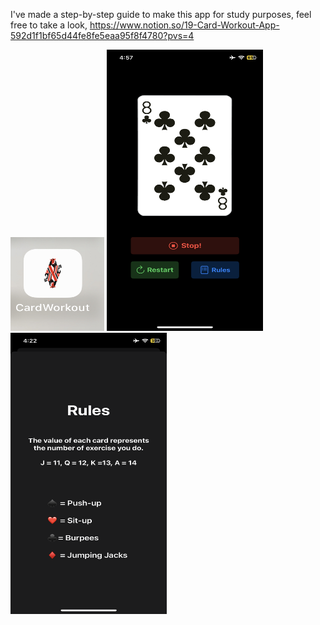 I've made a step-by-step guide to make this app for study purposes, feel free to take a look, https://www.notion.so/19-Card-Workout-App-592d1f1bf65d44fe8fe5eaa95f8f4780?pvs=4

<img src="https://github.com/zeeshan2k2/CardWorkout/blob/main/CardWorkout/App%20icon.jpg" width="150" height="150">
 
<img src="https://github.com/zeeshan2k2/CardWorkout/blob/main/CardWorkout/Main%20screen.PNG" width="250" height="450">
<img src="https://github.com/zeeshan2k2/CardWorkout/blob/main/CardWorkout/Rules%20screen.PNG" width="250" height="450">
